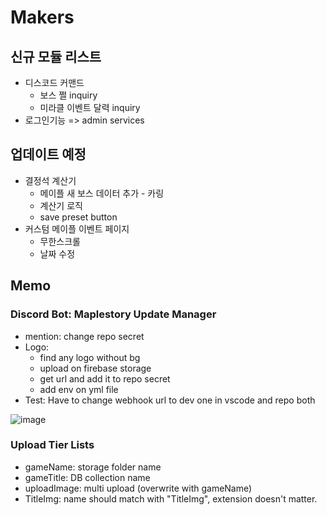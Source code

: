 # Makers

## 신규 모듈 리스트
- 디스코드 커맨드
  - 보스 쩔 inquiry
  - 미라클 이벤트 달력 inquiry
- 로그인기능 => admin services

## 업데이트 예정
- 결정석 계산기
  - 메이플 새 보스 데이터 추가 - 카링
  - 계산기 로직
  - save preset button
- 커스텀 메이플 이벤트 페이지
  - 무한스크롤
  - 날짜 수정

## Memo

### Discord Bot: Maplestory Update Manager
- mention: change repo secret
- Logo:
  - find any logo without bg
  - upload on firebase storage
  - get url and add it to repo secret
  - add env on yml file
- Test: Have to change webhook url to dev one in vscode and repo both
  
![image](https://github.com/Ks-Castle/Makers/assets/59503331/dd2302ba-f9e8-47a7-8e94-2280cf8ce341)

### Upload Tier Lists
- gameName: storage folder name
- gameTitle: DB collection name
- uploadImage: multi upload (overwrite with gameName)
- TitleImg: name should match with "TitleImg", extension doesn't matter.


